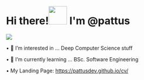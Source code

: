 # Hi there!<img src="https://media.giphy.com/media/hvRJCLFzcasrR4ia7z/giphy.gif" width="50px"> I'm @pattus

![](https://i.imgur.com/waxVImv.png)


• 👀 I’m interested in ... Deep Computer Science stuff

• 🌱 I’m currently learning ... BSc. Software Engineering

• My Landing Page: https://pattusdev.github.io/cv/
